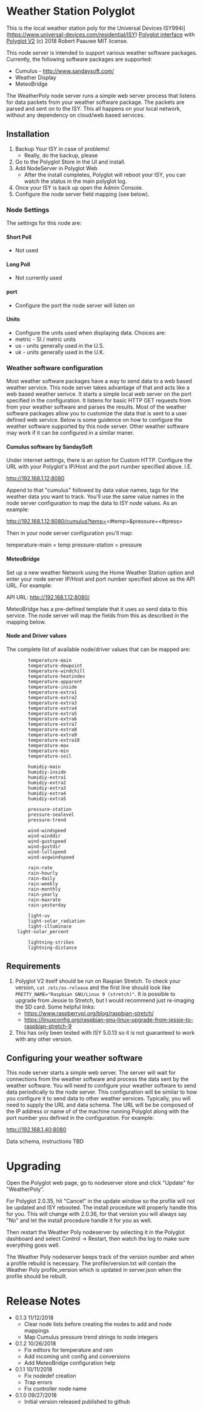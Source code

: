 
# Weather Station Polyglot

This is the local weather station poly for the Universal Devices ISY994i](https://www.universal-devices.com/residential/ISY) [Polyglot interface](http://www.universal-devices.com/developers/polyglot/docs/) with  [Polyglot V2](https://github.com/Einstein42/udi-polyglotv2)
(c) 2018 Robert Paauwe
MIT license.

This node server is intended to support various weather software packages. 
Currently, the following software packages are supported:
   * Cumulus - http://www.sandaysoft.com/
   * Weather Display
   * MeteoBridge

The WeatherPoly node server runs a simple web server process that listens
for data packets from your weather software package.   The packets are parsed
and sent on to the ISY.  This all happens on your local network, without
any dependency on cloud/web based services.

## Installation

1. Backup Your ISY in case of problems!
   * Really, do the backup, please
2. Go to the Polyglot Store in the UI and install.
3. Add NodeServer in Polyglot Web
   * After the install completes, Polyglot will reboot your ISY, you can watch the status in the main polyglot log.
4. Once your ISY is back up open the Admin Console.
5. Configure the node server field mapping (see below).

### Node Settings
The settings for this node are:

#### Short Poll
   * Not used
#### Long Poll
   * Not currently used
#### port
   * Configure the port the node server will listen on
#### Units
   * Configure the units used when displaying data. Choices are:
   *   metric - SI / metric units
   *   us     - units generally used in the U.S.
   *   uk     - units generally used in the U.K.

### Weather software configuration
Most weather software packages have a way to send data to a web based weather
service.  This node server takes advantage of that and acts like a web based
weather serivce. It starts a simple local web server on the port specified
in the configuration. It listens for basic HTTP GET requests from from your
weather software and parses the results.  Most of the weather software 
packages allow you to customize the data that is sent to a user defined web
service. Below is some guidence on how to configure the weather software
supported by this node server.  Other weather software may work if it can be
configured in a similar maner.

#### Cumulus software by SandaySoft
Under internet settings, there is an option for Custom HTTP.  Configure the URL
with your Polyglot's IP/Host and the port number specified above. I.E.

  http://192.168.1.12:8080

Append to that "cumulus" followed by data value names, tags for the weather
data you want to track.  You'll use the same value names in the node server
configuration to map the data to ISY node values.  As an example:

  http://192.168.1.12:8080/cumulus?temp=<#temp>&pressure=<#press>

Then in your node server configuration you'll map:

  temperature-main = temp
  pressure-station = pressure


#### MeteoBridge
Set up a new weather Network using the Home Weather Station option and enter
your node server IP/Host and port number specified above as the API URL. For
example:

   API URL: http://192.168.1.12:8080/

MeteoBridge has a pre-defined template that it uses so send data to this 
service.  The node server will map the fields from this as described in the
mapping below.

#### Node and Driver values
The complete list of available node/driver values that can be mapped are:
```
        temperature-main
        temperature-dewpoint
        temperature-windchill
        temperature-heatindex
        temperature-apparent
        temperature-inside
        temperature-extra1
        temperature-extra2
        temperature-extra3
        temperature-extra4
        temperature-extra5
        temperature-extra6
        temperature-extra7
        temperature-extra8
        temperature-extra9
        temperature-extra10
        temperature-max
        temperature-min
        temperature-soil

        humidiy-main
        humidiy-inside
        humidiy-extra1
        humidiy-extra2
        humidiy-extra3
        humidiy-extra4
        humidiy-extra5

        pressure-station
        pressure-sealevel
        pressure-trend

        wind-windspeed
        wind-winddir
        wind-gustspeed
        wind-gustdir
        wind-lullspeed
        wind-avgwindspeed

        rain-rate
        rain-hourly
        rain-daily
        rain-weekly
        rain-monthly
        rain-yearly
        rain-maxrate
        rain-yesterday

        light-uv
        light-solar_radiation
        light-illuminace
	light-solar_percent

        lightning-strikes
        lightning-distance
```


## Requirements

1. Polyglot V2 itself should be run on Raspian Stretch.
  To check your version, ```cat /etc/os-release``` and the first line should look like
  ```PRETTY_NAME="Raspbian GNU/Linux 9 (stretch)"```. It is possible to upgrade from Jessie to
  Stretch, but I would recommend just re-imaging the SD card.  Some helpful links:
   * https://www.raspberrypi.org/blog/raspbian-stretch/
   * https://linuxconfig.org/raspbian-gnu-linux-upgrade-from-jessie-to-raspbian-stretch-9
2. This has only been tested with ISY 5.0.13 so it is not guaranteed to work with any other version.

## Configuring your weather software

This node server starts a simple web server. The server will wait for
connections from the weather software and process the data sent by the
weather software.  You will need to configure your weather software to send
data periodically to the node server.  This configuration will be similar
to how you configure it to send data to other weather services. Typically,
you will need to supply the URL and data schema. The URL will be be composed
of the IP address or name of of the machine running Polyglot along with the
port number you defined in the configuration. For example:

http://192.168.1.40:8080

Data schema, instructions TBD

# Upgrading

Open the Polyglot web page, go to nodeserver store and click "Update" for "WeatherPoly".

For Polyglot 2.0.35, hit "Cancel" in the update window so the profile will not be updated and ISY rebooted.  The install procedure will properly handle this for you.  This will change with 2.0.36, for that version you will always say "No" and let the install procedure handle it for you as well.

Then restart the Weather Poly nodeserver by selecting it in the Polyglot dashboard and select Control -> Restart, then watch the log to make sure everything goes well.

The Weather Poly nodeserver keeps track of the version number and when a profile rebuild is necessary.  The profile/version.txt will contain the Weather Poly profile_version which is updated in server.json when the profile should be rebuilt.

# Release Notes

- 0.1.3 11/12/2018
   - Clear node lists before creating the nodes to add and node mappings
   - Map Cumulus pressure trend strings to node integers
- 0.1.2 10/26/2018
   - Fix editors for temperature and rain
   - Add incoming unit config and conversions
   - Add MeteoBridge configuration help
- 0.1.1 10/11/2018
   - Fix nodedef creation
   - Trap errors
   - Fix controller node name
- 0.1.0 09/27/2018
   - Initial version released published to github
